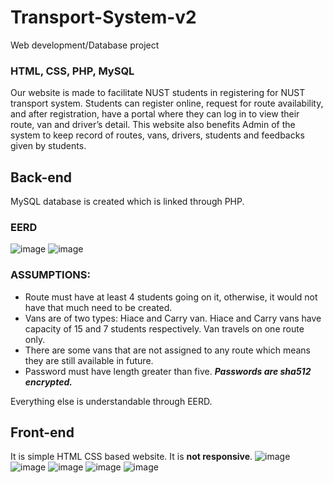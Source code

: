 # Transport-System-v2
Web development/Database project
### HTML, CSS, PHP, MySQL
Our website is made to facilitate NUST students in registering for NUST transport system. Students can register online, request for route availability, and after registration, have a portal where they can log in to view their route, van and driver’s detail. This website also benefits Admin of the system to keep record of routes, vans, drivers, students and feedbacks given by students.
## Back-end
MySQL database is created which is linked through PHP.
### EERD
![image](https://user-images.githubusercontent.com/35191030/59445658-78970300-8e19-11e9-8289-4b9f0a02ed43.png)
![image](https://user-images.githubusercontent.com/35191030/59445853-ca3f8d80-8e19-11e9-98d1-697bef97cfc5.png)
### ASSUMPTIONS:
- Route must have at least 4 students going on it, otherwise, it would not have that much need to be created.
- Vans are of two types: Hiace and Carry van. Hiace and Carry vans have capacity of 15 and 7 students respectively. Van travels on one route only.
- There are some vans that are not assigned to any route which means they are still available in future.
- Password must have length greater than five. **_Passwords are sha512 encrypted._**

Everything else is understandable through EERD.
## Front-end
It is simple HTML CSS based website. It is **not responsive**.
![image](https://user-images.githubusercontent.com/35191030/59446571-32db3a00-8e1b-11e9-83be-36608ea766f5.png)
![image](https://user-images.githubusercontent.com/35191030/59446638-52726280-8e1b-11e9-861f-14a049b9feaa.png)
![image](https://user-images.githubusercontent.com/35191030/59446719-77ff6c00-8e1b-11e9-90ee-814ad084e651.png)
![image](https://user-images.githubusercontent.com/35191030/59446803-9e250c00-8e1b-11e9-8c36-fec0294eaa73.png)
![image](https://user-images.githubusercontent.com/35191030/59449009-b39c3500-8e1f-11e9-806c-ac5e16e47ee8.png)
